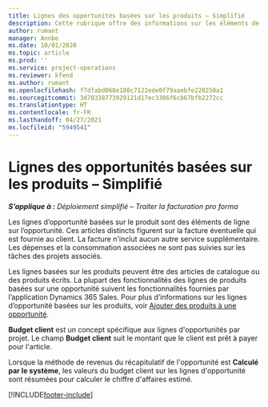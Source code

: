 ```yaml
---
title: Lignes des opportunités basées sur les produits – Simplifié
description: Cette rubrique offre des informations sur les éléments de ligne d’opportunité basée sur des produits dans Project Operations.
author: rumant
manager: Annbe
ms.date: 10/01/2020
ms.topic: article
ms.prod: ''
ms.service: project-operations
ms.reviewer: kfend
ms.author: rumant
ms.openlocfilehash: f7dfabd068e180c7122ede0f79aaebfe220250a1
ms.sourcegitcommit: 3d78338773929121d17ec3386f6cb67bfb2272cc
ms.translationtype: HT
ms.contentlocale: fr-FR
ms.lasthandoff: 04/27/2021
ms.locfileid: "5949541"
---
```

# <a name="product-based-opportunity-lines---lite"></a>Lignes des opportunités basées sur les produits – Simplifié

_**S’applique à :** Déploiement simplifié – Traiter la facturation pro forma_

Les lignes d’opportunité basées sur le produit sont des éléments de ligne sur l’opportunité. Ces articles distincts figurent sur la facture éventuelle qui est fournie au client. La facture n'inclut aucun autre service supplémentaire. Les dépenses et la consommation associées ne sont pas suivies sur les tâches des projets associés.

Les lignes basées sur les produits peuvent être des articles de catalogue ou des produits écrits. La plupart des fonctionnalités des lignes de produits basées sur une opportunité suivent les fonctionnalités fournies par l’application Dynamics 365 Sales. Pour plus d’informations sur les lignes d’opportunité basées sur les produits, voir [Ajouter des produits à une opportunité](/dynamics365/sales-enterprise/add-products-opportunity).

**Budget client** est un concept spécifique aux lignes d'opportunités par projet. Le champ **Budget client** suit le montant que le client est prêt à payer pour l'article.

Lorsque la méthode de revenus du récapitulatif de l'opportunité est **Calculé par le système**, les valeurs du budget client sur les lignes d'opportunité sont résumées pour calculer le chiffre d'affaires estimé. 



[!INCLUDE[footer-include](../../includes/footer-banner.md)]